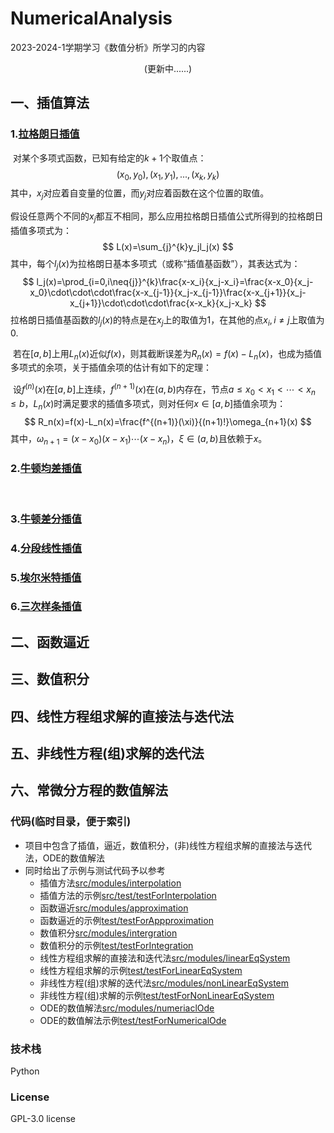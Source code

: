 # NumericalAnalysis

2023-2024-1学期学习《数值分析》所学习的内容

<center>(更新中......)</center>


## 一、插值算法

### 1.[拉格朗日插值](src/modules/interpolation/lagrange.py)

​		对某个多项式函数，已知有给定的$k+1$个取值点：
$$
(x_0, y_0), (x_1, y_1), ...,(x_k,y_k)
$$
其中，$x_j$对应着自变量的位置，而$y_j$对应着函数在这个位置的取值。

假设任意两个不同的$x_j$都互不相同，那么应用拉格朗日插值公式所得到的拉格朗日插值多项式为：
$$
L(x)=\sum_{j}^{k}y_jl_j(x)
$$
其中，每个$l_j(x)$为拉格朗日基本多项式（或称“插值基函数”），其表达式为：
$$
l_j(x)=\prod_{i=0,i\neq{j}}^{k}\frac{x-x_i}{x_j-x_i}=\frac{x-x_0}{x_j-x_0}\cdot\cdot\cdot\frac{x-x_{j-1}}{x_j-x_{j-1}}\frac{x-x_{j+1}}{x_j-x_{j+1}}\cdot\cdot\cdot\frac{x-x_k}{x_j-x_k}
$$
拉格朗日插值基函数的$l_j(x)$的特点是在$x_j$上的取值为1，在其他的点$x_i, i\neq{j}$上取值为0.

​		若在$[a,b]$上用$L_n(x)$近似$f(x)$，则其截断误差为$R_n(x)=f(x)-L_n(x)$，也成为插值多项式的余项，关于插值余项的估计有如下的定理：

​		设$f^{(n)}(x)$在$[a,b]$上连续，$f^{(n+1)}(x)$在$(a,b)$内存在，节点$a \le x_0<x_1<\cdots <x_n \le b$，$L_n(x)$时满足要求的插值多项式，则对任何$x \in [a,b]$插值余项为：
$$
R_n(x)=f(x)-L_n(x)=\frac{f^{(n+1)}(\xi)}{(n+1)!}\omega_{n+1}(x)
$$
其中，$\omega_{n+1}=(x-x_0)(x-x_1)\cdots(x-x_n)$，$\xi \in (a,b)$且依赖于$x$。

### 2.[牛顿均差插值](src/modules/interpolation/newton.py)

​		

### 3.[牛顿差分插值](src/modules/interpolation/newtonDiff.py)

### 4.[分段线性插值](src/modules/interpolation/piecewiselinear.py)

### 5.[埃尔米特插值](src/modules/interpolation/hermite.py)

### 6.[三次样条插值](src/modules/interpolation/cubicspline.py)

## 二、函数逼近

## 三、数值积分

## 四、线性方程组求解的直接法与迭代法

## 五、非线性方程(组)求解的迭代法

## 六、常微分方程的数值解法

### 代码(临时目录，便于索引)

- 项目中包含了插值，逼近，数值积分，(非)线性方程组求解的直接法与迭代法，ODE的数值解法
- 同时给出了示例与测试代码予以参考
  - 插值方法[src/modules/interpolation](src/modules/interpolation)
  - 插值方法的示例[src/test/testForInterpolation](src/test/testForInterpolation)
  - 函数逼近[src/modules/approximation](src/modules/approximation)
  - 函数逼近的示例[test/testForAppproximation](test/testForAppproximation)
  - 数值积分[src/modules/intergration](src/modules/intergration)
  - 数值积分的示例[test/testForIntegration](test/testForIntegration)
  - 线性方程组求解的直接法和迭代法[src/modules/linearEqSystem](src/modules/linearEqSystem)
  - 线性方程组求解的示例[test/testForLinearEqSystem](test/testForLinearEqSystem)
  - 非线性方程(组)求解的迭代法[src/modules/nonLinearEqSystem](src/modules/nonLinearEqSystem)
  - 非线性方程(组)求解的示例[test/testForNonLinearEqSystem](test/testForNonLinearEqSystem)
  - ODE的数值解法[src/modules/numeriaclOde](src/modules/numeriaclOde)
  - ODE的数值解法示例[test/testForNumericalOde](test/testForNumericalOde)


### 技术栈

Python

### License

GPL-3.0 license
